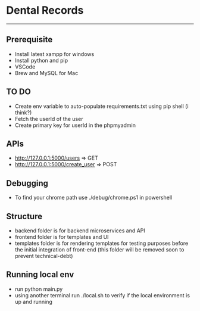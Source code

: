 # Dental Records
---

## Prerequisite 

* Install latest xampp for windows
* Install python and pip
* VSCode
* Brew and MySQL for Mac

## TO DO

* Create env variable to auto-populate requirements.txt using pip shell (i think?)
* Fetch the userId of the user
* Create primary  key  for userId in the phpmyadmin

## APIs

* http://127.0.0.1:5000/users => GET
* http://127.0.0.1:5000/create_user => POST

## Debugging

* To find your chrome path use ./debug/chrome.ps1 in powershell

## Structure
* backend folder is for backend microservices and API
* frontend folder is for templates and UI
* templates folder is for rendering templates for testing purposes before the initial integration of front-end (this folder will be removed soon to prevent technical-debt)

## Running local env

* run python main.py
* using another terminal run ./local.sh to verify if the local environment is up and running
